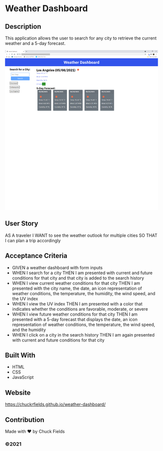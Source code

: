 # Weather Dashboard

## Description
This application allows the user to search for any city to retrieve the current weather and a 5-day forecast.

![weather dashboard screen shot](https://github.com/chuckrfields/weather-dashboard/blob/main/assets/WeatherDashboardChuck.png)

## User Story
AS A traveler
I WANT to see the weather outlook for multiple cities
SO THAT I can plan a trip accordingly

## Acceptance Criteria
- GIVEN a weather dashboard with form inputs
- WHEN I search for a city
THEN I am presented with current and future conditions for that city and that city is added to the search history
- WHEN I view current weather conditions for that city
THEN I am presented with the city name, the date, an icon representation of weather conditions, the temperature, the humidity, the wind speed, and the UV index
- WHEN I view the UV index
THEN I am presented with a color that indicates whether the conditions are favorable, moderate, or severe
- WHEN I view future weather conditions for that city
THEN I am presented with a 5-day forecast that displays the date, an icon representation of weather conditions, the temperature, the wind speed, and the humidity
- WHEN I click on a city in the search history
THEN I am again presented with current and future conditions for that city

## Built With
* HTML
* CSS
* JavaScript

## Website
https://chuckrfields.github.io/weather-dashboard/

## Contribution
Made with ❤️ by Chuck Fields

### ©️2021  
